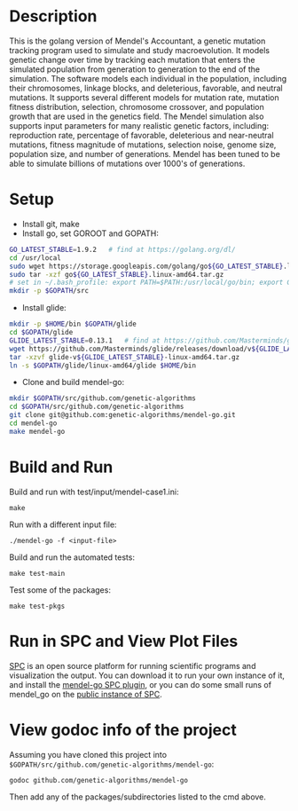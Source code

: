 # Description

This is the golang version of Mendel's Accountant, a genetic mutation tracking program used to simulate and study macroevolution.
It models genetic change over time by tracking each mutation that enters the simulated population from generation to generation
to the end of the simulation.
The software models each individual in the population, including their chromosomes, linkage blocks, and deleterious, favorable, and neutral mutations.
It supports several different models for mutation rate, mutation fitness distribution, selection, chromosome crossover, and population growth that are used in the
genetics field. The Mendel simulation also supports input parameters for many realistic genetic factors, including: reproduction rate, percentage of favorable,
deleterious and near-neutral mutations, fitness magnitude of mutations, selection noise, genome size, population size, and number of generations.
Mendel has been tuned to be able to simulate billions of mutations over 1000's of generations.

# Setup

- Install git, make
- Install go, set GOROOT and GOPATH:
```bash
GO_LATEST_STABLE=1.9.2   # find at https://golang.org/dl/
cd /usr/local
sudo wget https://storage.googleapis.com/golang/go${GO_LATEST_STABLE}.linux-amd64.tar.gz
sudo tar -xzf go${GO_LATEST_STABLE}.linux-amd64.tar.gz
# set in ~/.bash_profile: export PATH=$PATH:/usr/local/go/bin; export GOROOT=/usr/local/go; export GOPATH=$HOME/go
mkdir -p $GOPATH/src
```
- Install glide:
```bash
mkdir -p $HOME/bin $GOPATH/glide
cd $GOPATH/glide
GLIDE_LATEST_STABLE=0.13.1   # find at https://github.com/Masterminds/glide/releases
wget https://github.com/Masterminds/glide/releases/download/v${GLIDE_LATEST_STABLE}/glide-v${GLIDE_LATEST_STABLE}-linux-amd64.tar.gz
tar -xzvf glide-v${GLIDE_LATEST_STABLE}-linux-amd64.tar.gz
ln -s $GOPATH/glide/linux-amd64/glide $HOME/bin
```
- Clone and build mendel-go:

```bash
mkdir $GOPATH/src/github.com/genetic-algorithms
cd $GOPATH/src/github.com/genetic-algorithms
git clone git@github.com:genetic-algorithms/mendel-go.git
cd mendel-go
make mendel-go

```

# Build and Run

Build and run with test/input/mendel-case1.ini:

```
make
```

Run with a different input file:

```
./mendel-go -f <input-file>
```

Build and run the automated tests:

```
make test-main
```

Test some of the packages:

```
make test-pkgs
```

# Run in SPC and View Plot Files

[SPC](https://github.com/whbrewer/spc) is an open source platform for running scientific programs and visualization the output. You can download it to run your own instance of it, and install the [mendel-go SPC plugin](https://github.com/genetic-algorithms/mendel-go-spc), or you can do some small runs of mendel_go on the [public instance of SPC](http://ec2-52-43-51-28.us-west-2.compute.amazonaws.com:8580/myapps).

# View godoc info of the project

Assuming you have cloned this project into `$GOPATH/src/github.com/genetic-algorithms/mendel-go`:

```
godoc github.com/genetic-algorithms/mendel-go
```

Then add any of the packages/subdirectories listed to the cmd above.
